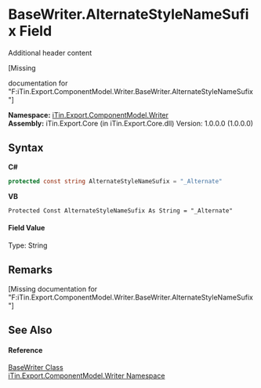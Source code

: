 # BaseWriter.AlternateStyleNameSufix Field
Additional header content 

\[Missing <summary> documentation for "F:iTin.Export.ComponentModel.Writer.BaseWriter.AlternateStyleNameSufix"\]

**Namespace:**&nbsp;<a href="37973b78-6b66-1218-9d7d-14680ab2aeda">iTin.Export.ComponentModel.Writer</a><br />**Assembly:**&nbsp;iTin.Export.Core (in iTin.Export.Core.dll) Version: 1.0.0.0 (1.0.0.0)

## Syntax

**C#**<br />
``` C#
protected const string AlternateStyleNameSufix = "_Alternate"
```

**VB**<br />
``` VB
Protected Const AlternateStyleNameSufix As String = "_Alternate"
```


#### Field Value
Type: String

## Remarks
\[Missing <remarks> documentation for "F:iTin.Export.ComponentModel.Writer.BaseWriter.AlternateStyleNameSufix"\]

## See Also


#### Reference
<a href="622c2a74-37fd-6371-50a4-4fb71f92c4b0">BaseWriter Class</a><br /><a href="37973b78-6b66-1218-9d7d-14680ab2aeda">iTin.Export.ComponentModel.Writer Namespace</a><br />